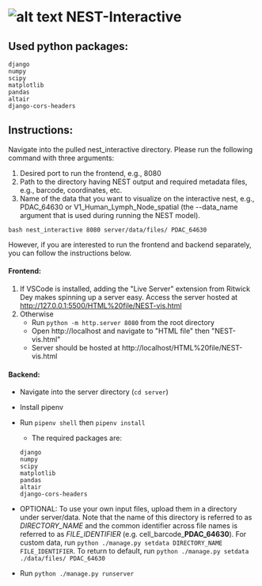 # ![alt text](https://github.com/schwartzlab-methods/nest-interactive/blob/main/nest_logo.svg) NEST-Interactive
## Used python packages:
  ```
  django
  numpy
  scipy
  matplotlib
  pandas
  altair
  django-cors-headers
  ```
## Instructions:
Navigate into the pulled nest_interactive directory. Please run the following command with three arguments:
1. Desired port to run the frontend, e.g., 8080
2. Path to the directory having NEST output and required metadata files, e.g., barcode, coordinates, etc.
3. Name of the data that you want to visualize on the interactive nest, e.g., PDAC_64630 or V1_Human_Lymph_Node_spatial (the --data_name argument that is used during running the NEST model).

````
bash nest_interactive 8080 server/data/files/ PDAC_64630
````

However, if you are interested to run the frontend and backend separately, you can follow the instructions below. 

#### Frontend:

1. If VSCode is installed, adding the "Live Server" extension from Ritwick Dey makes spinning up a server easy. Access the server hosted at http://127.0.0.1:5500/HTML%20file/NEST-vis.html
2. Otherwise
   - Run `python -m http.server 8080` from the root directory
   - Open http://localhost and navigate to "HTML file" then "NEST-vis.html"
   - Server should be hosted at http://localhost/HTML%20file/NEST-vis.html

#### Backend:

- Navigate into the server directory (`cd server`)
- Install pipenv
- Run `pipenv shell` then `pipenv install`

  - The required packages are:
  ```
  django
  numpy
  scipy
  matplotlib
  pandas
  altair
  django-cors-headers
  ```

- OPTIONAL: To use your own input files, upload them in a directory under server/data. Note that the name of this directory is referred to as *DIRECTORY_NAME* and the common identifier across file names is referred to as *FILE_IDENTIFIER* (e.g. cell_barcode_**PDAC_64630**). For custom data, run `python ./manage.py setdata DIRECTORY_NAME FILE_IDENTIFIER`. To return to default, run `python ./manage.py setdata ./data/files/ PDAC_64630`
- Run `python ./manage.py runserver`
